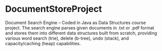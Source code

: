 # DocumentStoreProject
Document Search Engine – Coded in Java as Data Structures course project. The search engine parses given documents in .txt or .pdf format and stores them into different data structures built from scratch, providing various word search (trie), delete (b-tree), undo (stack), and capacity/caching (heap) capabilities.
